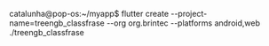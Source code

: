 catalunha@pop-os:~/myapp$ flutter create --project-name=treengb_classfrase --org org.brintec --platforms android,web ./treengb_classfrase
